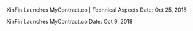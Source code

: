 #


XinFin Launches MyContract.co | Technical Aspects  Date: Oct 25, 2018 

XinFin Launches MyContract.co Date: Oct 9, 2018



